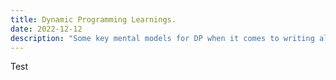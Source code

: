 ```yaml
---
title: Dynamic Programming Learnings.
date: 2022-12-12
description: "Some key mental models for DP when it comes to writing algorithms"
---
```


Test
